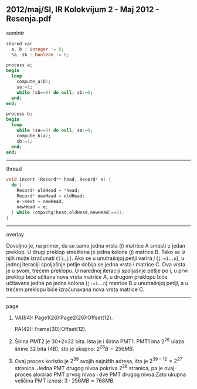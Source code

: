 2012/maj/SI, IR Kolokvijum 2 - Maj 2012 - Resenja.pdf
--------------------------------------------------------------------------------
semintr
```ada
shared var
  a, b : integer := 0;
  sa, sb : boolean := 0;

process a;
begin
  loop
    compute_a(b);
    sa:=1;
    while (sb==0) do null; sb:=0;
  end;
end;

process b;
begin
  loop
    while (sa==0) do null; sa:=0;
    compute_b(a);
    sb:=1;
  end;
end;
```
--------------------------------------------------------------------------------
thread
```cpp
void insert (Record** head, Record* e) {
  do {
    Record* oldHead = *head;
    Record* newHead = oldHead;
    e->next = newHead;
    newHead = e;
  } while (cmpxchg(head,oldHead,newHead)==0);
}
```

--------------------------------------------------------------------------------
overlay

Dovoljno je, na primer, da se samo jedna vrsta (*i*) matrice A smesti u jedan preklop. U drugi
preklop smeštena je jedna kolona (*j*) matrice B. Tako se iz njih može izračunati `C[i,j]`. Ako se
u unutrašnjoj petlji varira *j* (`j:=1..n`), u jednoj iteraciji spoljašnje petlje dobija se jedna vrsta i
matrice C. Ova vrsta je u svom, trećem preklopu. U narednoj iteraciji spoljašnje petlje po i, u
prvi preklop biće učitana nova vrsta matrice A, u drugom preklopu biće učitavana jedna po
jedna kolona (`j:=1..n`) matrice B u unutrašnjoj petlji, a u trećem preklopu biće izračunavana
nova vrsta matrice C.

--------------------------------------------------------------------------------
page

1. VA(64): Page1(26):Page2(26):Offset(12).
   
   PA(42): Frame(30):Offset(12).
2. Širina PMT2 je 30+2=32 bita. Ista je i širina PMT1.
   PMT1 ima $2^{26}$ ulaza širine 32 bita (4B), što je ukupno: $2^{28}B = 256MB$.
3. Ovaj proces koristio je $2^{39}$ svojih najnižih adresa, što je $2^{39-12}=2^{27}$ stranica. Jedna PMT drugog nivoa pokriva $2^{26}$ stranica, pa je ovaj proces alocirao PMT prvog nivoa i dve PMT drugog nivoa.Zato ukupna veličina PMT iznosi: $3 \cdot 256MB=768MB$.
